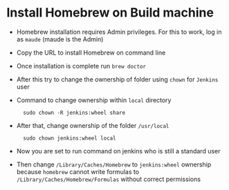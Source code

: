 Install Homebrew on Build machine
=================================

- Homebrew installation requires Admin privileges. For this to work, log in as `maude` (maude is the Admin)
- Copy the URL to install Homebrew on command line
- Once installation is complete run `brew doctor`
- After this try to change the ownership of folder using `chown` for `Jenkins` user
- Command to change ownership within `local` directory
    
        sudo chown -R jenkins:wheel share
- After that, change ownership of the folder `/usr/local` 
    
        sudo chown jenkins:wheel local
- Now you are set to run command on jenkins who is still a standard user
- Then change `/Library/Caches/Homebrew` to `jenkins:wheel` ownership because `homebrew` cannot write formulas to `/Library/Caches/Homebrew/Formulas` without correct permissions
